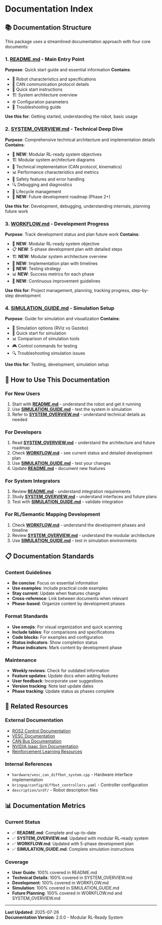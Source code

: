 # Documentation Index

## 📚 Documentation Structure

This package uses a streamlined documentation approach with four core documents:

### 1. [README.md](README.md) - Main Entry Point
**Purpose**: Quick start guide and essential information
**Contains**:
- 🤖 Robot characteristics and specifications
- 📡 CAN communication protocol details
- 🚀 Quick start instructions
- 🏗️ System architecture overview
- ⚙️ Configuration parameters
- 🔧 Troubleshooting guide

**Use this for**: Getting started, understanding the robot, basic usage

### 2. [SYSTEM_OVERVIEW.md](SYSTEM_OVERVIEW.md) - Technical Deep Dive
**Purpose**: Comprehensive technical architecture and implementation details
**Contains**:
- 🎯 **NEW**: Modular RL-ready system objectives
- 🏗️ Modular system architecture diagrams
- 🔧 Technical implementation (CAN protocol, kinematics)
- 📊 Performance characteristics and metrics
- 🚨 Safety features and error handling
- 🔍 Debugging and diagnostics
- 🔄 Lifecycle management
- 🎯 **NEW**: Future development roadmap (Phase 2+)

**Use this for**: Development, debugging, understanding internals, planning future work

### 3. [WORKFLOW.md](WORKFLOW.md) - Development Progress
**Purpose**: Track development status and plan future work
**Contains**:
- 🎯 **NEW**: Modular RL-ready system objective
- 📋 **NEW**: 5-phase development plan with detailed steps
- 🏗️ **NEW**: Modular system architecture overview
- 🔧 **NEW**: Implementation plan with timelines
- 🧪 **NEW**: Testing strategy
- 📊 **NEW**: Success metrics for each phase
- 🔄 **NEW**: Continuous improvement guidelines

**Use this for**: Project management, planning, tracking progress, step-by-step development

### 4. [SIMULATION_GUIDE.md](SIMULATION_GUIDE.md) - Simulation Setup
**Purpose**: Guide for simulation and visualization
**Contains**:
- 🎯 Simulation options (RViz vs Gazebo)
- 🚀 Quick start for simulation
- 📊 Comparison of simulation tools
- 🎮 Control commands for testing
- 🔍 Troubleshooting simulation issues

**Use this for**: Testing, development, simulation setup

## 🎯 How to Use This Documentation

### For New Users
1. Start with **[README.md](README.md)** - understand the robot and get it running
2. Use **[SIMULATION_GUIDE.md](SIMULATION_GUIDE.md)** - test the system in simulation
3. Refer to **[SYSTEM_OVERVIEW.md](SYSTEM_OVERVIEW.md)** - understand technical details as needed

### For Developers
1. Read **[SYSTEM_OVERVIEW.md](SYSTEM_OVERVIEW.md)** - understand the architecture and future roadmap
2. Check **[WORKFLOW.md](WORKFLOW.md)** - see current status and detailed development plan
3. Use **[SIMULATION_GUIDE.md](SIMULATION_GUIDE.md)** - test your changes
4. Update **[README.md](README.md)** - document new features

### For System Integrators
1. Review **[README.md](README.md)** - understand integration requirements
2. Study **[SYSTEM_OVERVIEW.md](SYSTEM_OVERVIEW.md)** - understand interfaces and future plans
3. Test with **[SIMULATION_GUIDE.md](SIMULATION_GUIDE.md)** - validate integration

### For RL/Semantic Mapping Development
1. Check **[WORKFLOW.md](WORKFLOW.md)** - understand the development phases and timeline
2. Review **[SYSTEM_OVERVIEW.md](SYSTEM_OVERVIEW.md)** - understand the modular architecture
3. Use **[SIMULATION_GUIDE.md](SIMULATION_GUIDE.md)** - test in simulation environments

## 📋 Documentation Standards

### Content Guidelines
- **Be concise**: Focus on essential information
- **Use examples**: Include practical code examples
- **Stay current**: Update when features change
- **Cross-reference**: Link between documents when relevant
- **Phase-based**: Organize content by development phases

### Format Standards
- **Use emojis**: For visual organization and quick scanning
- **Include tables**: For comparisons and specifications
- **Code blocks**: For examples and configuration
- **Status indicators**: Show completion status
- **Phase indicators**: Mark content by development phase

### Maintenance
- **Weekly reviews**: Check for outdated information
- **Feature updates**: Update docs when adding features
- **User feedback**: Incorporate user suggestions
- **Version tracking**: Note last update dates
- **Phase tracking**: Update status as phases complete

## 🔗 Related Resources

### External Documentation
- [ROS2 Control Documentation](https://control.ros.org/)
- [VESC Documentation](https://vesc-project.com/)
- [CAN Bus Documentation](https://en.wikipedia.org/wiki/CAN_bus)
- [NVIDIA Isaac Sim Documentation](https://docs.omniverse.nvidia.com/app_isaacsim/app_isaacsim/overview.html)
- [Reinforcement Learning Resources](https://stable-baselines3.readthedocs.io/)

### Internal References
- `hardware/vesc_can_diffbot_system.cpp` - Hardware interface implementation
- `bringup/config/diffbot_controllers.yaml` - Controller configuration
- `description/urdf/` - Robot description files

## 📊 Documentation Metrics

### Current Status
- ✅ **README.md**: Complete and up-to-date
- ✅ **SYSTEM_OVERVIEW.md**: Updated with modular RL-ready system
- ✅ **WORKFLOW.md**: Updated with 5-phase development plan
- ✅ **SIMULATION_GUIDE.md**: Complete simulation instructions

### Coverage
- **User Guide**: 100% covered in README.md
- **Technical Details**: 100% covered in SYSTEM_OVERVIEW.md
- **Development**: 100% covered in WORKFLOW.md
- **Simulation**: 100% covered in SIMULATION_GUIDE.md
- **Future Planning**: 100% covered in WORKFLOW.md and SYSTEM_OVERVIEW.md

---

**Last Updated**: 2025-07-26  
**Documentation Version**: 2.0.0 - Modular RL-Ready System 
